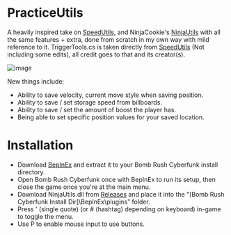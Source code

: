 # PracticeUtils

A heavily inspired take on [SpeedUtils](https://github.com/realJomoko/SpeedUtils/), and NinjaCookie's [NinjaUtils](https://github.com/Ninja-Cookie/NinjaUtils/tree/master/NinjaUtils) with all the same features + extra, done from scratch in my own way with mild reference to it.
TriggerTools.cs is taken directly from [SpeedUtils](https://github.com/realJomoko/SpeedUtils/) (Not including some edits), all credit goes to that and its creator(s).

![image](https://github.com/Ninja-Cookie/NinjaUtils/assets/62808028/6de919cf-e9e5-4209-a220-d105a8f02031)

New things include:
- Ability to save velocity, current move style when saving position.
- Ability to save / set storage speed from billboards.
- Ability to save / set the amount of boost the player has.
- Being able to set specific position values for your saved location.


# Installation
- Download [BepInEx](https://github.com/BepInEx/BepInEx/releases/) and extract it to your Bomb Rush Cyberfunk install directory.
- Open Bomb Rush Cyberfunk once with BepInEx to run its setup, then close the game once you're at the main menu.
- Download NinjaUtils.dll from [Releases](https://github.com/iswimfly/NinjaUtils/releases) and place it into the "[Bomb Rush Cyberfunk Install Dir]\BepInEx\plugins" folder.
- Press ' (single quote) (or # (hashtag) depending on keyboard) in-game to toggle the menu.
- Use P to enable mouse input to use buttons.
